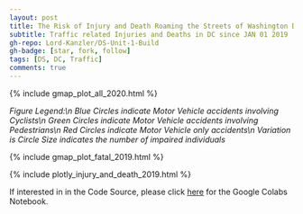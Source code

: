 ```yaml
---
layout: post
title: The Risk of Injury and Death Roaming the Streets of Washington DC 
subtitle: Traffic related Injuries and Deaths in DC since JAN 01 2019
gh-repo: Lord-Kanzler/DS-Unit-1-Build
gh-badge: [star, fork, follow]
tags: [DS, DC, Traffic]
comments: true
---
```







{% include gmap_plot_all_2020.html %}

*Figure Legend:\n Blue Circles indicate Motor Vehicle accidents involving Cyclists\n Green Circles indicate Motor Vehicle accidents involving Pedestrians\n Red Circles indicate Motor Vehicle only accidents\n Variation is Circle Size indicates the number of impaired individuals*











{% include gmap_plot_fatal_2019.html %}







{% include plotly_injury_and_death_2019.html %}








If interested in in the Code Source, please click [here](https://github.com/Lord-Kanzler/DS-Unit-1-Build/blob/master/LS_DS13_Unit_1_Build_DATA_ALEX_KAISER.ipynb) for the Google Colabs Notebook.
